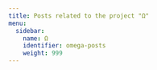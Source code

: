 ```yaml
---
title: Posts related to the project "Ω"
menu:
  sidebar:
    name: Ω
    identifier: omega-posts
    weight: 999
---
```

